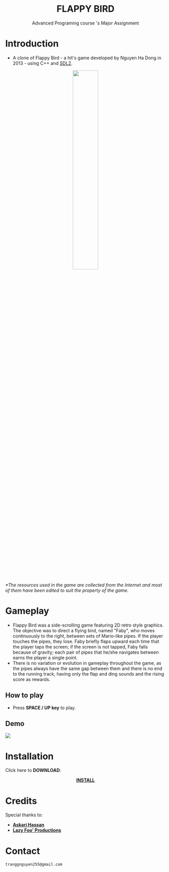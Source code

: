 <h1 align="center">
      FLAPPY BIRD 

</h1>
<p align= "center">
  Advanced Programing course 's Major Assignment
 </p>
 
# Introduction
* A clone of Flappy Bird -  a hit's game developed by Nguyen Ha Dong in 2013 - using C++ and [SDL2](https://www.libsdl.org/download-2.0.php).

<p align="center"><a href="https://github.com/20021515/FlappyChim-2.0"><img width="40%" src="https://github.com/changchan255/Game/assets/124891537/02ef4bf9-22b0-4d0b-b25c-4cac2cee1165"></a></p>
<br>
</p>

_*The resources used in the game are collected from the Internet and most of them have been edited to suit the property of the game._

# Gameplay
* Flappy Bird was a side-scrolling game featuring 2D retro style graphics. The objective was to direct a flying bird, named "Faby", who moves continuously to the right, between sets of Mario-like pipes. If the player touches the pipes, they lose. Faby briefly flaps upward each time that the player taps the screen; if the screen is not tapped, Faby falls because of gravity; each pair of pipes that he/she navigates between earns the player a single point.
* There is no variation or evolution in gameplay throughout the game, as the pipes always have the same gap between them and there is no end to the running track, having only the flap and ding sounds and the rising score as rewards.

 ## How to play
 * Press <b>SPACE / UP key</b> to play.
 
 ## Demo
 
 
 ![](https://media.giphy.com/media/v1.Y2lkPTc5MGI3NjExYzc2NWI2NzM3MDc5MmIzZDhmZjA2ZTM2MGUzMDE5YmYxMGE1ZWY3ZSZlcD12MV9pbnRlcm5hbF9naWZzX2dpZklkJmN0PWc/yax4pPzeEZ676MUdpU/giphy.gif)
#  Installation
Click here to <b>DOWNLOAD</b>:
<p align="center">
   <a href="https://github.com/changchan255/Game/releases/tag/Latest">
     <b>INSTALL</b>
  </a>
    </p>
        

 

 #  Credits
Special thanks to:
- [**Askari Hassan**](https://www.youtube.com/channel/UC2Ab_b49frkmgFJajOvtkpw/featured)
- [**Lazy Foo' Productions**](https://lazyfoo.net/tutorials/SDL)

# Contact

```
tranggnguyen255@gmail.com
```
